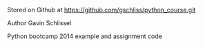 Stored on Github at https://github.com/gschliss/python_course.git

Author Gavin Schlissel

Python bootcamp 2014 example and assignment code